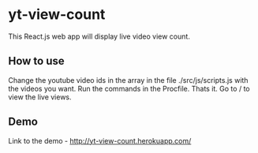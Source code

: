# yt-view-count
This React.js web app will display live video view count.
## How to use
Change the youtube video ids in the array in the file ./src/js/scripts.js with the videos you want. Run the commands in the Procfile. Thats it. Go to / to view the live views.
## Demo
Link to the demo - http://yt-view-count.herokuapp.com/
